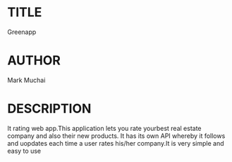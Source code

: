 # TITLE
Greenapp
# AUTHOR
Mark Muchai

# DESCRIPTION
It rating web app.This application lets you rate yourbest real estate company and also their new products.
It has its own API whereby it follows and uopdates each time a user rates his/her company.It is very simple and easy to use